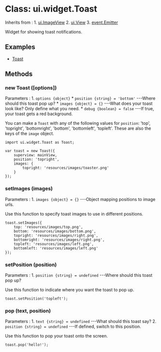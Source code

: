 # Class: ui.widget.Toast

Inherits from
:    1. [ui.ImageView](./ui-images.html#class-ui.imageview)
     2. [ui.View](./ui-view.html)
     3. [event.Emitter](./event.html#class-event.emitter)

Widget for showing toast notifications.

## Examples

* [Toast](../example/ui-toast/)

## Methods

### new Toast ([options])

Parameters
:    1. `options {object}`
	     * `position {string} = 'bottom'` ---Where should this toast pop up?
		 * `images {object} = {}` ---What does your toast look like? Only define what you need.
		 * `debug {boolean} = false` ---If true, your toast gets a red background.

You can make a `Toast` with any of the following values for `position`: 'top', 'topright', 'bottomright', 'bottom', 'bottomleft', 'topleft'. These are also the keys of the `image` object.

~~~
import ui.widget.Toast as Toast;

var toast = new Toast({
	superview: mainView,
	position: 'topright',
	images: {
		topright: 'resources/images/toaster.png'
	}
});
~~~

### setImages (images)

Parameters
:    1. `images {object} = {}` ---Object mapping positions to image urls.

Use this function to specify toast images to use in different positions.

~~~
toast.setImages({
	top: 'resources/images/top.png',
	bottom: 'resources/images/bottom.png',
	topright: 'resources/images/right.png',
	bottomright: 'resources/images/right.png',
	topleft: 'resources/images/left.png',
	bottomleft: 'resources/images/left.png'
});
~~~

### setPosition (position)

Parameters
:    1. `position {string} = undefined` ---Where should this toast pop up?

Use this function to indicate where you want the toast to pop up.

~~~
toast.setPosition('topleft');
~~~

### pop (text, position)

Parameters
:    1. `text {string} = undefined` ---What should this toast say?
     2. `position {string} = undefined` ---If defined, switch to this position.

Use this function to pop your toast onto the screen.

~~~
toast.pop('hello!');
~~~